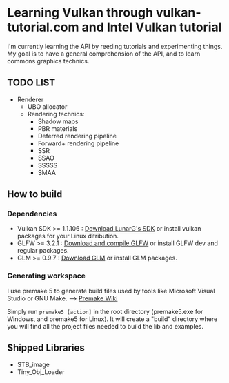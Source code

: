 # Learning Vulkan through vulkan-tutorial.com and Intel Vulkan tutorial

I'm currently learning the API by reeding tutorials and experimenting things.
My goal is to have a general comprehension of the API, and to learn commons graphics technics.

## TODO LIST

* Renderer
	* UBO allocator
	* Rendering technics:
		* Shadow maps
		* PBR materials
		* Deferred rendering pipeline
		* Forward+ rendering pipeline
		* SSR
		* SSAO
		* SSSSS
		* SMAA

## How to build
### Dependencies

* Vulkan SDK >= 1.1.106 : [Download LunarG's SDK](https://vulkan.lunarg.com) or install vulkan packages for your Linux ditribution.
* GLFW >= 3.2.1 : [Download and compile GLFW](https://www.glfw.org) or install GLFW dev and regular packages.
* GLM >= 0.9.7 : [Download GLM](https://glm.g-truc.net) or install GLM packages.

### Generating workspace

I use premake 5 to generate build files used by tools like Microsoft Visual Studio or GNU Make.
--> [Premake Wiki](https://github.com/premake/premake-core/wiki/Using-Premake)

Simply run `premake5 [action]` in the root directory (premake5.exe for Windows, and premake5 for Linux).
It will create a "build" directory where you will find all the project files needed to build the lib and examples.

## Shipped Libraries

* STB_image
* Tiny_Obj_Loader
